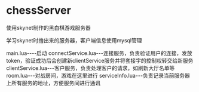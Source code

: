 # chessServer
使用skynet制作的黑白棋游戏服务器

学习skynet时撸出来的服务器，客户端信息使用mysql管理

main.lua----启动
connectService.lua---连接服务，负责验证用户的连接，发放token，验证成功后会创建新clientService服务并将套接字的控制权转交给新服务
clientService.lua---客户服务，负责处理客户的请求，如刷新大厅名单等
room.lua---对战房间，游戏在这里进行
serviceInfo.lua---负责记录当前服务器上所有服务的地址，方便服务间进行通讯
